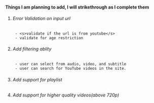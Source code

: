 #### Things I am planning to add, I will strikethrough as I complete them

1. ###### Error Validation on input url
        - <s>validate if the url is from youtube</s>
        - validate for age restriction
2. ###### Add filtering ablity
        - user can select from audio, video, and subtitle
        - user can search for YouTube videos in the site.
3. ###### Add support for playlist
4. ###### Add support for higher quality videos(above 720p)
